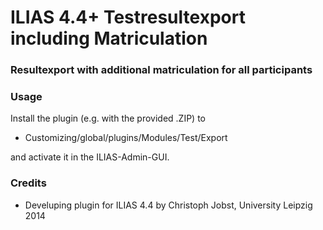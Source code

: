 # ILIAS 4.4+ Testresultexport including Matriculation #

### Resultexport with additional matriculation for all participants ###

### Usage ###

Install the plugin (e.g. with the provided .ZIP) to
* Customizing/global/plugins/Modules/Test/Export

and activate it in the ILIAS-Admin-GUI.

### Credits ###
* Develuping plugin for ILIAS 4.4 by Christoph Jobst, University Leipzig 2014